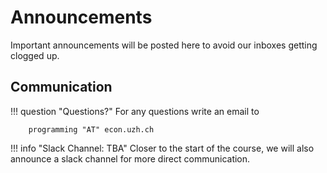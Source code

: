 # Announcements

Important announcements will be posted here to avoid our inboxes getting clogged up.

## Communication

!!! question "Questions?"
    For any questions write an email to

        programming "AT" econ.uzh.ch

!!! info "Slack Channel: TBA"
    Closer to the start of the course, we will also announce a slack channel for more direct communication.

<!-- SLACK LATER
If you have questions - direct them to us via [Slack](https://pp4rs.slack.com). There's a 'Direct Message' feature so you can contact us individually as needed, but where possible post messages to a channel that all participants can see.
-->
<!-- HERE IS AN EXAMPLE NOTE BOX -->
<!-- !!! note "YOUR NOTE NAME"
    *Date Posted: YOUR DATE*
    YOUR TEXT -->
